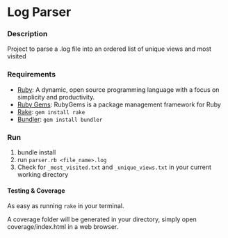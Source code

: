 # Log Parser

### Description

Project to parse a .log file into an ordered list of unique views and most visited

### Requirements
 - [Ruby](https://www.ruby-lang.org/en/documentation/installation/): A dynamic, open source programming language with a focus on simplicity and productivity.
 - [Ruby Gems](https://rubygems.org/pages/download): RubyGems is a package management framework for Ruby
 - [Rake](https://github.com/ruby/rake): `gem install rake`
 - [Bundler](https://bundler.io/): `gem install bundler`


### Run

1. bundle install
2. run `parser.rb <file_name>.log`
3. Check for `_most_visited.txt` and `_unique_views.txt` in your current working directory

#### Testing & Coverage

As easy as running `rake` in your terminal.

A coverage folder will be generated in your directory, simply open coverage/index.html in a web browser.
